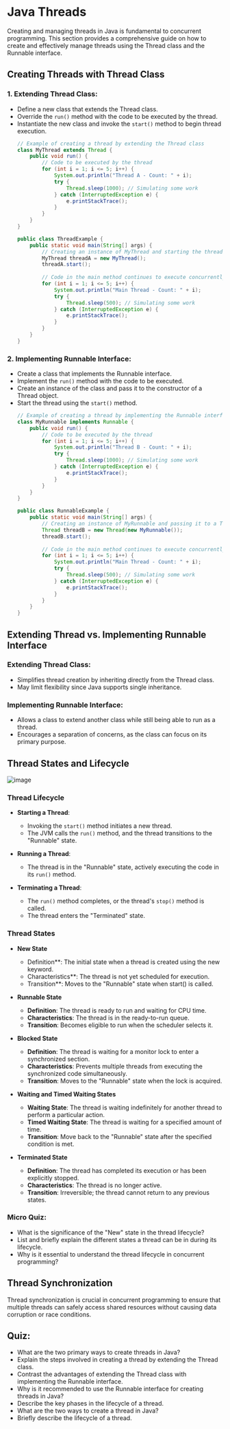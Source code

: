 # Java Threads

Creating and managing threads in Java is fundamental to concurrent programming. 
This section provides a comprehensive guide on how to create and effectively manage threads using the Thread class and the Runnable interface.

## Creating Threads with Thread Class

### 1. Extending Thread Class:
* Define a new class that extends the Thread class.
* Override the `run()` method with the code to be executed by the thread.
* Instantiate the new class and invoke the `start()` method to begin thread execution.
  ```java
  // Example of creating a thread by extending the Thread class
  class MyThread extends Thread {
      public void run() {
          // Code to be executed by the thread
          for (int i = 1; i <= 5; i++) {
              System.out.println("Thread A - Count: " + i);
              try {
                  Thread.sleep(1000); // Simulating some work
              } catch (InterruptedException e) {
                  e.printStackTrace();
              }
          }
      }
  }
  
  public class ThreadExample {
      public static void main(String[] args) {
          // Creating an instance of MyThread and starting the thread
          MyThread threadA = new MyThread();
          threadA.start();
          
          // Code in the main method continues to execute concurrently with the thread
          for (int i = 1; i <= 5; i++) {
              System.out.println("Main Thread - Count: " + i);
              try {
                  Thread.sleep(500); // Simulating some work
              } catch (InterruptedException e) {
                  e.printStackTrace();
              }
          }
      }
  }
  
  ```
### 2. Implementing Runnable Interface:

* Create a class that implements the Runnable interface.
* Implement the `run()` method with the code to be executed.
* Create an instance of the class and pass it to the constructor of a Thread object.
* Start the thread using the `start()` method.
  ```java
  // Example of creating a thread by implementing the Runnable interface
  class MyRunnable implements Runnable {
      public void run() {
          // Code to be executed by the thread
          for (int i = 1; i <= 5; i++) {
              System.out.println("Thread B - Count: " + i);
              try {
                  Thread.sleep(1000); // Simulating some work
              } catch (InterruptedException e) {
                  e.printStackTrace();
              }
          }
      }
  }
  
  public class RunnableExample {
      public static void main(String[] args) {
          // Creating an instance of MyRunnable and passing it to a Thread
          Thread threadB = new Thread(new MyRunnable());
          threadB.start();
          
          // Code in the main method continues to execute concurrently with the thread
          for (int i = 1; i <= 5; i++) {
              System.out.println("Main Thread - Count: " + i);
              try {
                  Thread.sleep(500); // Simulating some work
              } catch (InterruptedException e) {
                  e.printStackTrace();
              }
          }
      }
  }

  ```

## Extending Thread vs. Implementing Runnable Interface

### Extending Thread Class:

* Simplifies thread creation by inheriting directly from the Thread class.
* May limit flexibility since Java supports single inheritance.

### Implementing Runnable Interface:

* Allows a class to extend another class while still being able to run as a thread.
* Encourages a separation of concerns, as the class can focus on its primary purpose.

## Thread States and Lifecycle

![image](https://github.com/dipjul/Courses-By-GPT/assets/20329508/8b116fa9-2610-4ac8-899e-83395790301e)

### Thread Lifecycle
* **Starting a Thread**:
  * Invoking the `start()` method initiates a new thread.
  * The JVM calls the `run()` method, and the thread transitions to the "Runnable" state.

* **Running a Thread**:
  * The thread is in the "Runnable" state, actively executing the code in its `run()` method.

* **Terminating a Thread**:
  * The `run()` method completes, or the thread's `stop()` method is called.
  * The thread enters the "Terminated" state.

### Thread States
* **New State**
  * Definition**: The initial state when a thread is created using the new keyword.
  * Characteristics**: The thread is not yet scheduled for execution.
  * Transition**: Moves to the "Runnable" state when start() is called.

* **Runnable State**
  * **Definition**: The thread is ready to run and waiting for CPU time.
  * **Characteristics**: The thread is in the ready-to-run queue.
  * **Transition**: Becomes eligible to run when the scheduler selects it.

* **Blocked State**
  * **Definition**: The thread is waiting for a monitor lock to enter a synchronized section.
  * **Characteristics**: Prevents multiple threads from executing the synchronized code simultaneously.
  * **Transition**: Moves to the "Runnable" state when the lock is acquired.

* **Waiting and Timed Waiting States**
  * **Waiting State**: The thread is waiting indefinitely for another thread to perform a particular action.
  * **Timed Waiting State**: The thread is waiting for a specified amount of time.
  * **Transition**: Move back to the "Runnable" state after the specified condition is met.

* **Terminated State**
  * **Definition**: The thread has completed its execution or has been explicitly stopped.
  * **Characteristics**: The thread is no longer active.
  * **Transition**: Irreversible; the thread cannot return to any previous states.

### Micro Quiz:
* What is the significance of the "New" state in the thread lifecycle?
* List and briefly explain the different states a thread can be in during its lifecycle.
* Why is it essential to understand the thread lifecycle in concurrent programming?

## Thread Synchronization
Thread synchronization is crucial in concurrent programming to ensure that multiple threads can safely access shared resources without causing data corruption or race conditions. 

## Quiz:

* What are the two primary ways to create threads in Java?
* Explain the steps involved in creating a thread by extending the Thread class.
* Contrast the advantages of extending the Thread class with implementing the Runnable interface.
* Why is it recommended to use the Runnable interface for creating threads in Java?
* Describe the key phases in the lifecycle of a thread.
* What are the two ways to create a thread in Java?
* Briefly describe the lifecycle of a thread.
